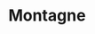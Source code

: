 ---
title: "Montagne"
url: /ciudad-autonoma-de-buenos-aires/montagne-avenida-forest-2/
shop: exterior
---